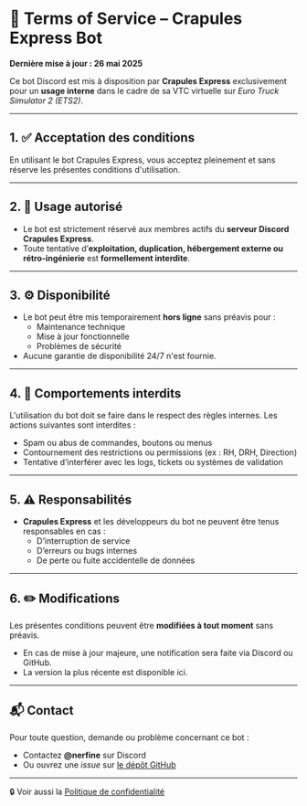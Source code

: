 # 📄 Terms of Service – Crapules Express Bot

**Dernière mise à jour : 26 mai 2025**

Ce bot Discord est mis à disposition par **Crapules Express** exclusivement pour un **usage interne** dans le cadre de sa VTC virtuelle sur *Euro Truck Simulator 2 (ETS2)*.

---

## 1. ✅ Acceptation des conditions
En utilisant le bot Crapules Express, vous acceptez pleinement et sans réserve les présentes conditions d'utilisation.

---

## 2. 🎯 Usage autorisé
- Le bot est strictement réservé aux membres actifs du **serveur Discord Crapules Express**.
- Toute tentative d’**exploitation, duplication, hébergement externe ou rétro-ingénierie** est **formellement interdite**.

---

## 3. ⚙️ Disponibilité
- Le bot peut être mis temporairement **hors ligne** sans préavis pour :
  - Maintenance technique
  - Mise à jour fonctionnelle
  - Problèmes de sécurité
- Aucune garantie de disponibilité 24/7 n'est fournie.

---

## 4. 🚫 Comportements interdits
L'utilisation du bot doit se faire dans le respect des règles internes. Les actions suivantes sont interdites :
- Spam ou abus de commandes, boutons ou menus
- Contournement des restrictions ou permissions (ex : RH, DRH, Direction)
- Tentative d’interférer avec les logs, tickets ou systèmes de validation

---

## 5. ⚠️ Responsabilités
- **Crapules Express** et les développeurs du bot ne peuvent être tenus responsables en cas :
  - D’interruption de service
  - D’erreurs ou bugs internes
  - De perte ou fuite accidentelle de données

---

## 6. ✏️ Modifications
Les présentes conditions peuvent être **modifiées à tout moment** sans préavis.
- En cas de mise à jour majeure, une notification sera faite via Discord ou GitHub.
- La version la plus récente est disponible ici.

---

## 📬 Contact
Pour toute question, demande ou problème concernant ce bot :
- Contactez **@nerfine** sur Discord
- Ou ouvrez une *issue* sur [le dépôt GitHub](https://github.com/Nerfine/crapules-express)

---

🔒 Voir aussi la [Politique de confidentialité](https://github.com/Nerfine/crapules-express/blob/main/PRIVACY.md)
